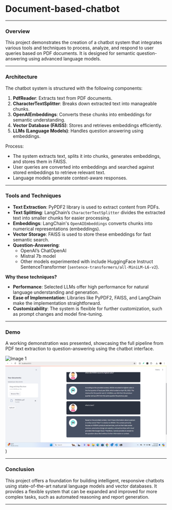 # Document-based-chatbot
---

### Overview

This project demonstrates the creation of a chatbot system that integrates various tools and techniques to process, analyze, and respond to user queries based on PDF documents. It is designed for semantic question-answering using advanced language models.

---

### Architecture

The chatbot system is structured with the following components:

1. **PdfReader**: Extracts text from PDF documents.
2. **CharacterTextSplitter**: Breaks down extracted text into manageable chunks.
3. **OpenAIEmbeddings**: Converts these chunks into embeddings for semantic understanding.
4. **Vector Database (FAISS)**: Stores and retrieves embeddings efficiently.
5. **LLMs (Language Models)**: Handles question answering using embeddings.

Process:
- The system extracts text, splits it into chunks, generates embeddings, and stores them in FAISS.
- User queries are converted into embeddings and searched against stored embeddings to retrieve relevant text.
- Language models generate context-aware responses.

---

### Tools and Techniques

- **Text Extraction**: PyPDF2 library is used to extract content from PDFs.
- **Text Splitting**: LangChain’s `CharacterTextSplitter` divides the extracted text into smaller chunks for easier processing.
- **Embeddings**: LangChain's `OpenAIEmbeddings` converts chunks into numerical representations (embeddings).
- **Vector Storage**: FAISS is used to store these embeddings for fast semantic search.
- **Question-Answering**:
  - OpenAI’s ChatOpenAI
  - Mistral 7b model
  - Other models experimented with include HuggingFace Instruct SentenceTransformer (`sentence-transformers/all-MiniLM-L6-v2`).

**Why these techniques?**
- **Performance**: Selected LLMs offer high performance for natural language understanding and generation.
- **Ease of Implementation**: Libraries like PyPDF2, FAISS, and LangChain make the implementation straightforward.
- **Customizability**: The system is flexible for further customization, such as prompt changes and model fine-tuning.

---

### Demo

A working demonstration was presented, showcasing the full pipeline from PDF text extraction to question-answering using the chatbot interface.


![Image 1](![image](https://github.com/Isha-singh-01/Document-based-chatbot/blob/972f2dcfd1b4e93703cc43e7501fcdf1d09e2060/Picture2.png)
)
![Image 2 - Chatbot](https://github.com/Isha-singh-01/Document-based-chatbot/blob/6f9cc9da3742f9adca7dd9599122572f6d055141/Picture1.png)
)

---

### Conclusion

This project offers a foundation for building intelligent, responsive chatbots using state-of-the-art natural language models and vector databases. It provides a flexible system that can be expanded and improved for more complex tasks, such as automated reasoning and report generation.

---
